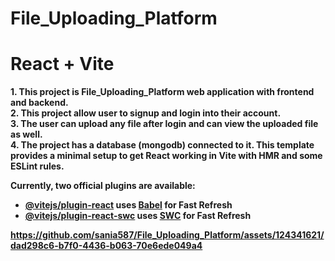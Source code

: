# File_Uploading_Platform
# React + Vite
<b>1.<b> This project is File_Uploading_Platform web application with frontend and backend. 
<br><b>2.<b> This project allow user to signup and login into their account.
<br><b>3.<b> The user can upload any file after login and can view the uploaded file as well.
<br><b>4.<b> The project has a database (mongodb) connected to it.
This template provides a minimal setup to get React working in Vite with HMR and some ESLint rules.

Currently, two official plugins are available:

- [@vitejs/plugin-react](https://github.com/vitejs/vite-plugin-react/blob/main/packages/plugin-react/README.md) uses [Babel](https://babeljs.io/) for Fast Refresh
- [@vitejs/plugin-react-swc](https://github.com/vitejs/vite-plugin-react-swc) uses [SWC](https://swc.rs/) for Fast Refresh


https://github.com/sania587/File_Uploading_Platform/assets/124341621/dad298c6-b7f0-4436-b063-70e6ede049a4

